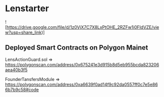 # Lenstarter

![https://drive.google.com/file/d/1z0VjX7C7X8LxPtOHE_2RZFw1i0FIdVZE/view?usp=share_link)]
## Deployed Smart Contracts on Polygon Mainet
LensActionGuard.sol => https://polygonscan.com/address/0x675241e3d915b8d5eb955bcda823206aea40b3f5

FounderTansfersModule => https://polygonscan.com/address/0xa6639f0ad14f9c92da0557ff0c7e5e866b7b9c58#code
